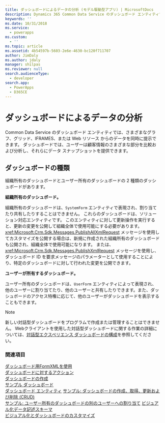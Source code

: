 ```yaml
---
title: ダッシュボードによるデータの分析 (モデル駆動型アプリ) | MicrosoftDocs
description: Dynamics 365 Common Data Service のダッシュボード エンティティでは、さまざまなグラフ、グリッド、IFRAMES、または Web リソース からのデータを同時に提示できます。 ダッシュボードでは、ユーザーは顧客情報のさまざまな部分を比較および分析し、それらにデータ スナップショットを提供できます。
keywords: ''
ms.date: 10/31/2018
ms.service:
  - powerapps
ms.custom:
  - ''
ms.topic: article
ms.assetid: 4b54597b-5603-2e6e-4630-bc120f711707
author: JimDaly
ms.author: jdaly
manager: shilpas
ms.reviewer: null
search.audienceType:
  - developer
search.app:
  - PowerApps
  - D365CE
---
```


# <a name="analyze-data-with-dashboards"></a>ダッシュボードによるデータの分析

<!-- https://docs.microsoft.com/dynamics365/customer-engagement/developer/customize-dev/analyze-data-with-dashboards -->

Common Data Service のダッシュボード エンティティでは、さまざまなグラフ、グリッド、IFRAMES、または Web リソース からのデータを同時に提示できます。 ダッシュボードでは、ユーザーは顧客情報のさまざまな部分を比較および分析し、それらにデータ スナップショットを提供できます。  
  
## <a name="types-of-dashboards"></a>ダッシュボードの種類  
組織所有のダッシュボードとユーザー所有のダッシュボードの 2 種類のダッシュボードがあります。  
  
**組織所有のダッシュボード。**

組織所有のダッシュボードは、`SystemForm` エンティティで表現され、割り当てたり共有したりすることはできません。 これらのダッシュボードは、ソリューション対応エンティティです。 このエンティティに対して更新操作を実行すると、更新の変更を公開して組織全体で使用可能にする必要があります。 <xref:Microsoft.Crm.Sdk.Messages.PublishAllXmlRequest> メッセージを使用してカスタマイズを公開する場合は、新規に作成された組織所有のダッシュボードも公開され、組織全体で使用可能になります。 または、<xref:Microsoft.Crm.Sdk.Messages.PublishXmlRequest> メッセージを使用し、ダッシュボード ID を要求メッセージのパラメーターとして使用することにより、特定のダッシュボードに対して行われた変更を公開できます。  
  
**ユーザーが所有するダッシュボード。**

ユーザー所有のダッシュボードは、`UserForm` エンティティによって表現され、他のユーザーに割り当てたり、他のユーザーと共有したりできます。また、ダッシュボードのアクセス特権に応じて、他のユーザーがダッシュボードを表示することもできます。  
  
> [!NOTE]
> 新しい対話型ダッシュボードをプログラムで作成または管理することはできません。 Webクライアントを使用した対話型ダッシュボードに関する作業の詳細については、[対話型エクスペリエンス ダッシュボードの構成](../../maker/model-driven-apps/configure-interactive-experience-dashboards.md)を参照してください。 
  
### <a name="see-also"></a>関連項目  
 [ダッシュボード用FormXMLを使用](understand-dashboards-dashboard-components-formxml.md)   
 [ダッシュボードに対するアクション](actions-dashboards.md)   
 [ダッシュボードの作成](create-dashboard.md)   
 [サンプル ダッシュボード](sample-dashboards.md)   
 [ダッシュボード エンティティ](/dynamics365/customer-engagement/developer/customize-dev/dashboard-entities)   <!-- TODO: Need to find the topic in powerapps repo to link-->
 [サンプル: ダッシュボードの作成、取得、更新および削除 (CRUD)](/dynamics365/customer-engagement/developer/customize-dev/sample-create-retrieve-update-delete-dashboard) <!-- TODO: Need to find the topic in powerapps repo to link-->  
 [サンプル: ユーザー所有のダッシュボードの別のユーザーへの割り当て](/dynamics365/customer-engagement/developer/customize-dev/sample-assign-user-owned-dashboard-another-user)  <!-- TODO: Need to find the topic in powerapps repo to link--> 
 [ビジュアル化データ記述スキーマ](visualization-data-description-schema.md)     
 [ビジュアル化とダッシュボードのカスタマイズ](customize-visualizations-dashboards.md)
